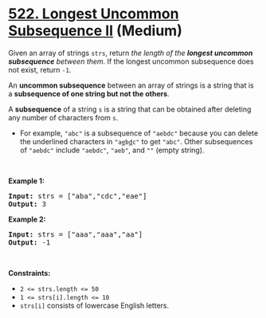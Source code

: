 # [522. Longest Uncommon Subsequence II][link] (Medium)

[link]: https://leetcode.com/problems/longest-uncommon-subsequence-ii/

<p>Given an array of strings <code>strs</code>, return <em>the length of the <strong>longest
uncommon subsequence</strong> between them</em>. If the longest uncommon subsequence does not exist,
return <code>-1</code>.</p>

<p>An <strong>uncommon subsequence</strong> between an array of strings is a string that is a
<strong>subsequence of one string but not the others</strong>.</p>

<p>A <strong>subsequence</strong> of a string <code>s</code> is a string that can be obtained after
deleting any number of characters from <code>s</code>.</p>

<ul>
	<li>For example, <code>&quot;abc&quot;</code> is a subsequence of <code>&quot;aebdc&quot;</code>
because you can delete the underlined characters in <code>&quot;a<u>e</u>b<u>d</u>c&quot;</code> to
get <code>&quot;abc&quot;</code>. Other subsequences of <code>&quot;aebdc&quot;</code> include
<code>&quot;aebdc&quot;</code>, <code>&quot;aeb&quot;</code>, and <code>&quot;&quot;</code> (empty
string).</li>
</ul>

<p>&nbsp;</p>
<p><strong class="example">Example 1:</strong></p>
<pre><strong>Input:</strong> strs = ["aba","cdc","eae"]
<strong>Output:</strong> 3
</pre><p><strong class="example">Example 2:</strong></p>
<pre><strong>Input:</strong> strs = ["aaa","aaa","aa"]
<strong>Output:</strong> -1
</pre>
<p>&nbsp;</p>
<p><strong>Constraints:</strong></p>

<ul>
	<li><code>2 &lt;= strs.length &lt;= 50</code></li>
	<li><code>1 &lt;= strs[i].length &lt;= 10</code></li>
	<li><code>strs[i]</code> consists of lowercase English letters.</li>
</ul>
